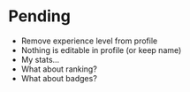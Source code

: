 # Pending

- Remove experience level from profile
- Nothing is editable in profile (or keep name)
- My stats...
- What about ranking?
- What about badges?
